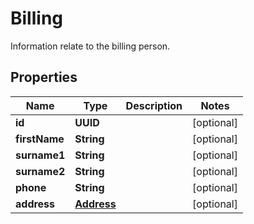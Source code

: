 

# Billing

Information relate to the billing person.

## Properties

| Name | Type | Description | Notes |
|------------ | ------------- | ------------- | -------------|
|**id** | **UUID** |  |  [optional] |
|**firstName** | **String** |  |  [optional] |
|**surname1** | **String** |  |  [optional] |
|**surname2** | **String** |  |  [optional] |
|**phone** | **String** |  |  [optional] |
|**address** | [**Address**](Address.md) |  |  [optional] |



